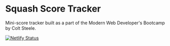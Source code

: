 # Squash Score Tracker

Mini-score tracker built as a part of the Modern Web Developer's Bootcamp by Colt Steele.

[![Netlify Status](https://api.netlify.com/api/v1/badges/9599c6ac-1e15-418a-85d5-ea2e7233fd77/deploy-status)](https://app.netlify.com/sites/squashscorer/deploys)
